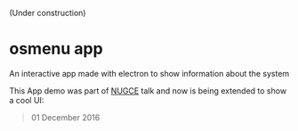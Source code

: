 (Under construction)

# osmenu app
An interactive app made with electron to show information about the system

This App demo was part of [NUGCE](http://nugce.org/) talk and now is being extended to show a cool UI:

> 01 December 2016



